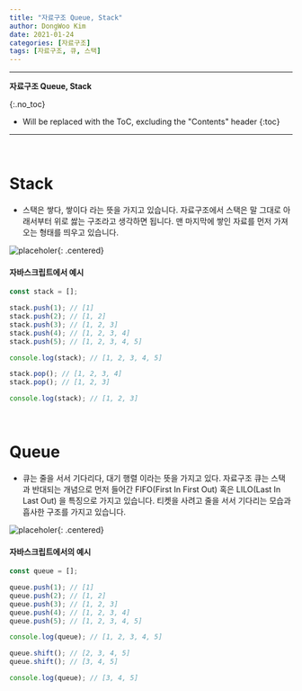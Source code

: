 ```yaml
---
title: "자료구조 Queue, Stack"
author: DongWoo Kim
date: 2021-01-24
categories: [자료구조]
tags: [자료구조, 큐, 스택]
---
```


---

**자료구조 Queue, Stack**

{:.no_toc}

* Will be replaced with the ToC, excluding the "Contents" header
{:toc}

---

<br/>

# **Stack**

- 스택은 쌓다, 쌓이다 라는 뜻을 가지고 있습니다. 자료구조에서 스택은 말 그대로 아래서부터 위로 쌇는 구조라고 생각하면 됩니다. 맨 마지막에 쌓인 자료를 먼저 가져오는 형태를 띄우고 있습니다.

![placeholer](https://user-images.githubusercontent.com/79832647/150709000-3dafe62c-46b3-43f8-87b7-e807c48fe9c5.jpeg){: .centered}

#### 자바스크립트에서 예시

```js
const stack = [];

stack.push(1); // [1]
stack.push(2); // [1, 2]
stack.push(3); // [1, 2, 3]
stack.push(4); // [1, 2, 3, 4]
stack.push(5); // [1, 2, 3, 4, 5]

console.log(stack); // [1, 2, 3, 4, 5]

stack.pop(); // [1, 2, 3, 4]
stack.pop(); // [1, 2, 3]

console.log(stack); // [1, 2, 3]
```

<br />

# **Queue**

- 큐는 줄을 서서 기다리다, 대기 행렬 이라는 뜻을 가지고 있다. 자료구조 큐는 스택과 반대되는 개념으로 먼저 들어간 FIFO(First In First Out) 혹은 LILO(Last In Last Out) 을 특징으로 가지고 있습니다. 티켓을 사려고 줄을 서서 기다리는 모습과 흡사한 구조를 가지고 있습니다.

![placeholer](https://user-images.githubusercontent.com/79832647/150709006-02645881-55ea-4c3e-9145-cd836920d285.jpeg){: .centered}

#### 자바스크립트에서의 예시

```js
const queue = [];

queue.push(1); // [1]
queue.push(2); // [1, 2]
queue.push(3); // [1, 2, 3]
queue.push(4); // [1, 2, 3, 4]
queue.push(5); // [1, 2, 3, 4, 5]

console.log(queue); // [1, 2, 3, 4, 5]

queue.shift(); // [2, 3, 4, 5]
queue.shift(); // [3, 4, 5]

console.log(queue); // [3, 4, 5]
```
